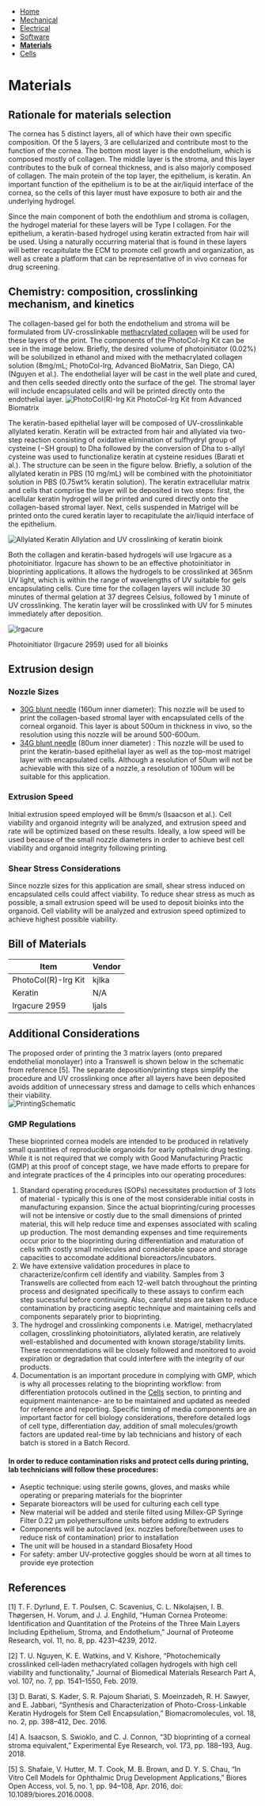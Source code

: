 - [Home](/3-DPrintingCornealOrganoids/index)
- [Mechanical](/3-DPrintingCornealOrganoids/mechanical)
- [Electrical](/3-DPrintingCornealOrganoids/electrical)
- [Software](/3-DPrintingCornealOrganoids/software)
- **[Materials](/3-DPrintingCornealOrganoids/materials)**
- [Cells](/3-DPrintingCornealOrganoids/cells)

# Materials

## Rationale for materials selection
The cornea has 5 distinct layers, all of which have their own specific composition. Of the 5 layers, 3 are cellularized and contribute most to the function of the cornea. The bottom most layer is the endothelium, which is composed mostly of collagen. The middle layer is the stroma, and this layer contributes to the bulk of corneal thickness, and is also majorly composed of collagen. The main protein of the top layer, the epithelium, is keratin. An important function of the epithelium is to be at the air/liquid interface of the cornea, so the cells of this layer must have exposure to both air and the underlying hydrogel.

Since the main component of both the endothlium and stroma is collagen, the hydrogel material for these layers will be Type I collagen. For the epithelium, a keratin-based hydrogel using keratin extracted from hair will be used. Using a naturally occurring material that is found in these layers will better recapitulate the ECM to promote cell growth and organization, as well as create a platform that can be representative of in vivo corneas for drug screening.


## Chemistry: composition, crosslinking mechanism, and kinetics
The collagen-based gel for both the endothelium and stroma will be formulated from UV-crosslinkable [methacrylated collagen](https://advancedbiomatrix.com/photocol-irg.html) will be used for these layers of the print. The components of the PhotoCol-Irg Kit can be see in the image below. Briefly, the desired volume of photoinitiator (0.02%) will be solubilized in ethanol and mixed with the methacrylated collagen solution (8mg/mL; PhotoCol-Irg, Advanced BioMatrix, San Diego, CA) (Nguyen et al.). The endothelial layer will be cast in the well plate and cured, and then cells seeded directly onto the surface of the gel. The stromal layer will include encapsulated cells and will be printed directly onto the endothelial layer. 
![PhotoCol(R)-Irg Kit](/3-DPrintingCornealOrganoids/Chemistry/PhotoCol.jpg)
PhotoCol-Irg Kit from Advanced Biomatrix

The keratin-based epithelial layer will be composed of UV-crosslinkable allylated keratin. Keratin will be extracted from hair and allylated via two-step reaction consisting of oxidative elimination of sulfhydryl group of cysteine (−SH group) to Dha followed by the conversion of Dha to s-allyl cysteine was used to functionalize keratin at cysteine residues (Barati et al.). The structure can be seen in the figure below. Briefly, a solution of the allylated keratin in PBS (10 mg/mL) will be combined with the photoinitiator solution in PBS (0.75wt% keratin solution). The keratin extracellular matrix and cells that comprise the layer will be deposited in two steps: first, the acellular keratin hydrogel will be printed and cured directly onto the collagen-based stromal layer. Next, cells suspended in Matrigel will be printed onto the cured keratin layer to recapitulate the air/liquid interface of the epithelium. 

![Allylated Keratin](/3-DPrintingCornealOrganoids/Chemistry/Keratin.jpg)
Allylation and UV crosslinking of keratin bioink

Both the collagen and keratin-based hydrogels will use Irgacure as a photoinitiator. Irgacure has shown to be an effective photoinitiator in bioprinting applications. It allows the hydrogels to be crosslinked at 365nm UV light, which is within the range of wavelengths of UV suitable for gels encapsulating cells. Cure time for the collagen layers will include 30 minutes of thermal gelation at 37 degrees Celsius, followed by 1 minute of UV crosslinking. The keratin layer will be crosslinked with UV for 5 minutes immediately after deposition.

![Irgacure](/3-DPrintingCornealOrganoids/Chemistry/Irgacure.jpeg)

Photoinitiator (Irgacure 2959) used for all bioinks 

## Extrusion design
### Nozzle Sizes 
- [30G blunt needle](https://www.cellink.com/product/sterile-standard-blunt-needles-30g-50-pieces/) (160um inner diameter): This nozzle will be used to print the collagen-based stromal layer with encapsulated cells of the corneal organoid. This layer is about 500um in thickness in vivo, so the resolution using this nozzle will be around 500-600um. 
- [34G blunt needle](https://www.cellink.com/product/sterile-standard-blunt-needles-34g-50-pcs/) (80um inner diameter) : This nozzle will be used to print the keratin-based epithelial layer as well as the top-most matrigel layer with encapsulated cells. Although a resolution of 50um will not be achievable with this size of a nozzle, a resolution of 100um will be suitable for this application.  

### Extrusion Speed
Initial extrusion speed employed will be 6mm/s (Isaacson et al.). Cell viability and organoid integrity will be analyzed, and extrusion speed and rate will be optimized based on these results. Ideally, a low speed will be used because of the small nozzle diameters in order to achieve best cell viability and organoid integrity following printing. 

### Shear Stress Considerations
Since nozzle sizes for this application are small, shear stress induced on encapsulated cells could affect viability. To reduce shear stress as much as possible, a small extrusion speed will be used to deposit bioinks into the organoid. Cell viability will be analyzed and extrusion speed optimized to achieve highest possible viability.

## Bill of Materials
Item | Vendor
------------ | -------------
PhotoCol(R)-Irg Kit  | kjlka
Keratin              | N/A
Irgacure 2959        | ljals

## Additional Considerations
The proposed order of printing the 3 matrix layers (onto prepared endothelial monolayer) into a Transwell is shown below in the schematic from reference [5]. The separate deposition/printing steps simplify the procedure and UV crosslinking once after all layers have been deposited avoids addition of unnecessary stress and damage to cells which enhances their viability.  
![PrintingSchematic](/3-DPrintingCornealOrganoids//SoftwareImages/PrintConcept.png) 

### GMP Regulations
These bioprinted cornea models are intended to be produced in relatively small quantities of reproducible organoids for early opthalmic drug testing. While it is not required that we comply with Good Manufacturing Practic (GMP) at this proof of concept stage, we have made efforts to prepare for and integrate practices of the 4 principles into our operating procedures: 
1. Standard operating procedures (SOPs) necessitates production of 3 lots of material - typically this is one of the most considerable initial costs in manufacturing expansion. Since the actual bioprinting/curing processes will not be intensive or costly due to the small dimensions of printed material, this will help reduce time and expenses associated with scaling up production. The most demanding expenses and time requirements occur prior to the bioprinting during differentiation and maturation of cells with costly small molecules and considerable space and storage capacities to accomodate additional bioreactors/incubators. 
2. We have extensive validation procedures in place to characterize/confirm cell identify and viability. Samples from 3 Transwells are collected from each 12-well batch throughout the printing process and designated specifically to these assays to confirm each step sucessful before continuing. Also, careful steps are taken to reduce contamination by practicing aseptic technique and maintaining cells and components separately prior to bioprinting. 
3. The hydrogel and crosslinking components i.e. Matrigel, methacrylated collagen, crosslinking photoinitiators, allylated keratin, are relatively well-established and documented with known storage/stability limits. These recommendations will be closely followed and monitored to avoid expiration or degradation that could interfere with the integrity of our products. 
4. Documentation is an important procedure in complying with GMP, which is why all processes relating to the bioprinting workflow: from differentiation protocols outlined in the [Cells](/3-DPrintingCornealOrganoids/cells) section, to printing and equipment maintenance- are to be maintained and updated as needed for reference and reporting. Specific timing of media components are an important factor for cell biology considerations, therefore detailed logs of cell type, differentiation day, addition of small molecules/growth factors are updated real-time by lab technicians and history of each batch is stored in a Batch Record.  

#### In order to reduce contamination risks and protect cells during printing, lab technicians will follow these procedures:
- Aseptic technique: using  sterile gowns, gloves, and masks while operating or preparing materials for the bioprinter 
- Separate bioreactors will be used for culturing each cell type
- New material will be added and sterile filted using Millex-GP Syringe Filter 0.22 µm polyethersulfone units before adding to extruders 
- Components will be autoclaved (ex. nozzles before/between uses to reduce risk of contamination) prior to installation
- The unit will be housed in a standard Biosafety Hood
- For safety: amber UV-protective goggles should be worn at all times to provide eye protection

## References
[1] T. F. Dyrlund, E. T. Poulsen, C. Scavenius, C. L. Nikolajsen, I. B. Thøgersen, H. Vorum, and J. J. Enghild, “Human Cornea Proteome: Identification and Quantitation of the Proteins of the Three Main Layers Including Epithelium, Stroma, and Endothelium,” Journal of Proteome Research, vol. 11, no. 8, pp. 4231–4239, 2012. 

[2] T. U. Nguyen, K. E. Watkins, and V. Kishore, “Photochemically crosslinked cell‐laden methacrylated collagen hydrogels with high cell viability and functionality,” Journal of Biomedical Materials Research Part A, vol. 107, no. 7, pp. 1541–1550, Feb. 2019. 

[3] D. Barati, S. Kader, S. R. Pajoum Shariati, S. Moeinzadeh, R. H. Sawyer, and E. Jabbari, “Synthesis and Characterization of Photo-Cross-Linkable Keratin Hydrogels for Stem Cell Encapsulation,” Biomacromolecules, vol. 18, no. 2, pp. 398–412, Dec. 2016. 

[4] A. Isaacson, S. Swioklo, and C. J. Connon, “3D bioprinting of a corneal stroma equivalent,” Experimental Eye Research, vol. 173, pp. 188–193, Aug. 2018. 

[5] S. Shafaie, V. Hutter, M. T. Cook, M. B. Brown, and D. Y. S. Chau, “In Vitro Cell Models for Ophthalmic Drug Development Applications,” Biores Open Access, vol. 5, no. 1, pp. 94–108, Apr. 2016, doi: 10.1089/biores.2016.0008.



